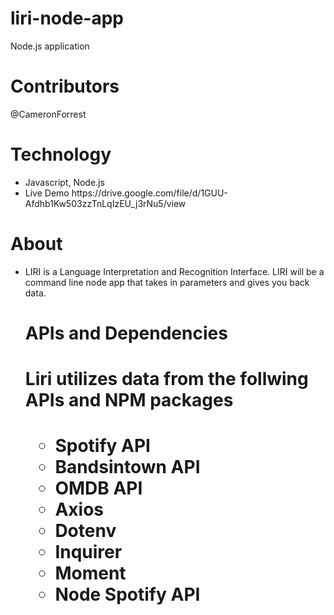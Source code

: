 # liri-node-app
Node.js application
<h1>Contributors</h1>
<p>@CameronForrest</p>
<h1>Technology</h1>
<ul>
  <li>Javascript, Node.js </li>
  <li>Live Demo  https://drive.google.com/file/d/1GUU-Afdhb1Kw503zzTnLqIzEU_j3rNu5/view </li>
</ul>
<h1>About</h1>
<ul>
<li> LIRI is a Language Interpretation and Recognition Interface. LIRI will be a command line node app that takes in parameters and gives you back data.

<h1>APIs and Dependencies<h1>
Liri utilizes data from the follwing APIs and NPM packages
<h1>
  
<ul>
<li>Spotify API
<li>Bandsintown API
<li>OMDB API
<li>Axios
<li>Dotenv
<li>Inquirer
<li>Moment
<li>Node Spotify API
